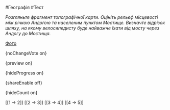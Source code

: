 #Географія #Тест

*Розгляньте фрагмент топографічної карти. Оцініть рельєф місцевості між річкою Андогою та населеним пунктом Мостище. Визначте відрізок шляху, на якому велосипедисту буде найважче їхати від мосту через Андогу до Мостища.*

[Фото](https://zno.osvita.ua//doc/images/znotest/83/8316/6_15.jpg)

{noChangeVote on}

{preview on}

{hideProgress on}

{shareEnable off}

{hideCount on}

[[1 → 2]]
[[2 → З]]
[[3 → 4]]
[[4 → 5]]
